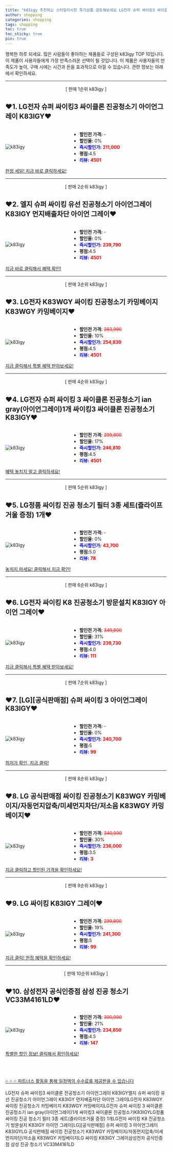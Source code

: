 ```yaml
---
title: "k83igy 추천하는 스타일리시한 특가상품 검토해보세요 LG전자 슈퍼 싸이킹3 싸이클론 진공청소기"
author: shopping
categories: shopping
tags: shopping
toc: true
toc_sticky: true
pin: true
---
```

행복한 하루 되세요. 많은 사람들이 좋아하는 제품들로 구성된 k83igy TOP 10입니다. 이 제품이 사용자들에게 가장 만족스러운 선택이 될 것입니다. 이 제품은 사용자들의 만족도가 높아, 구매 시에는 시간과 돈을 효과적으로 아낄 수 있습니다. 관련 정보는 아래에서 확인하세요.

---
<p class="toplist" style="margin: 0 auto; display: block; width: fit-content;">[ 판매 1순위 k83igy ]</p>

<h2><strong>❤️1. LG전자 슈퍼 싸이킹3 싸이클론 진공청소기 아이언그레이 K83IGY❤️</strong></h2>

<div style="display: flex; align-items: center;">
    <div style="flex: 0.4;">
        <img src="https://thumbnail6.coupangcdn.com/thumbnails/remote/230x230ex/image/retail/images/2020/10/05/17/6/5a87b46f-4964-47bc-a4f6-cea74a86e9d9.jpg" alt="k83igy" style="max-width: 100%;">
    </div>
    <div style="flex: 0.6; margin-left: 10px;">
        <ul>
            <li><strong>할인전 가격:</strong> <del style="color: red;">-</del></li>
            <li><strong>할인율:</strong> 0%</li>
            <li><span style='color:blue'><strong>즉시할인가:</strong></span> <span style='color:red'><strong>211,000</strong></span></li>
            <li><strong>평점:</strong>4.5</li>
            <li><span style='color:blue'><strong>리뷰:</strong></span> <span style='color:red'><strong>4501</strong></span></li>
        </ul>
    </div>
</div>
<div class="center">
    <a href="https://William4Davisa.github.io?lptag=AF9450613&subid=githubio&pageKey=2201180088&traceid=V0-153&itemId=3743444040&vendorItemId=71728600131" class="myButton">
        한정 세일! 지금 바로 클릭하세요!
    </a>
</div>


---
<p class="toplist" style="margin: 0 auto; display: block; width: fit-content;">[ 판매 2순위 k83igy ]</p>

<h2><strong>❤️2. 엘지 슈퍼 싸이킹 유선 진공청소기 아이언그레이 K83IGY 먼지배출차단 아이언 그레이❤️</strong></h2>

<div style="display: flex; align-items: center;">
    <div style="flex: 0.4;">
        <img src="https://thumbnail9.coupangcdn.com/thumbnails/remote/230x230ex/image/vendor_inventory/605a/79d5d1ad119130ee8f45223fb35276720f8ebec1804302dffd1623c3700f.jpg" alt="k83igy" style="max-width: 100%;">
    </div>
    <div style="flex: 0.6; margin-left: 10px;">
        <ul>
            <li><strong>할인전 가격:</strong> <del style="color: red;">-</del></li>
            <li><strong>할인율:</strong> 0%</li>
            <li><span style='color:blue'><strong>즉시할인가:</strong></span> <span style='color:red'><strong>239,790</strong></span></li>
            <li><strong>평점:</strong>4.5</li>
            <li><span style='color:blue'><strong>리뷰:</strong></span> <span style='color:red'><strong>4501</strong></span></li>
        </ul>
    </div>
</div>
<div class="center">
    <a href="https://William4Davisa.github.io?lptag=AF9450613&subid=githubio&pageKey=2201180088&traceid=V0-153&itemId=22686321956&vendorItemId=89659716350" class="myButton">
        지금 바로 클릭해서 혜택 확인!
    </a>
</div>


---
<p class="toplist" style="margin: 0 auto; display: block; width: fit-content;">[ 판매 3순위 k83igy ]</p>

<h2><strong>❤️3. LG전자 K83WGY 싸이킹 진공청소기 카밍베이지 K83WGY 카밍베이지❤️</strong></h2>

<div style="display: flex; align-items: center;">
    <div style="flex: 0.4;">
        <img src="https://thumbnail8.coupangcdn.com/thumbnails/remote/230x230ex/image/vendor_inventory/6c98/1a0d3856eb1fc93bfbd4e4c263f53906957ed6ba69b39f7b25807a139989.jpg" alt="k83igy" style="max-width: 100%;">
    </div>
    <div style="flex: 0.6; margin-left: 10px;">
        <ul>
            <li><strong>할인전 가격:</strong> <del style="color: red;">283,990</del></li>
            <li><strong>할인율:</strong> 10%</li>
            <li><span style='color:blue'><strong>즉시할인가:</strong></span> <span style='color:red'><strong>254,830</strong></span></li>
            <li><strong>평점:</strong>4.5</li>
            <li><span style='color:blue'><strong>리뷰:</strong></span> <span style='color:red'><strong>4501</strong></span></li>
        </ul>
    </div>
</div>
<div class="center">
    <a href="https://William4Davisa.github.io?lptag=AF9450613&subid=githubio&pageKey=2201180088&traceid=V0-153&itemId=19285274770&vendorItemId=89415712166" class="myButton">
        지금 클릭해서 특별 혜택 받아보세요!
    </a>
</div>


---
<p class="toplist" style="margin: 0 auto; display: block; width: fit-content;">[ 판매 4순위 k83igy ]</p>

<h2><strong>❤️4. LG전자 슈퍼 싸이킹 3 싸이클론 진공청소기 ian gray(아이언그레이)1개 싸이킹3 싸이클론 진공청소기K83IGY❤️</strong></h2>

<div style="display: flex; align-items: center;">
    <div style="flex: 0.4;">
        <img src="https://thumbnail6.coupangcdn.com/thumbnails/remote/230x230ex/image/vendor_inventory/9700/9ee4e2e263221b633a57353ddb72bf27b91941a6baceb7a088a896b461a6.png" alt="k83igy" style="max-width: 100%;">
    </div>
    <div style="flex: 0.6; margin-left: 10px;">
        <ul>
            <li><strong>할인전 가격:</strong> <del style="color: red;">299,800</del></li>
            <li><strong>할인율:</strong> 17%</li>
            <li><span style='color:blue'><strong>즉시할인가:</strong></span> <span style='color:red'><strong>246,810</strong></span></li>
            <li><strong>평점:</strong>4.5</li>
            <li><span style='color:blue'><strong>리뷰:</strong></span> <span style='color:red'><strong>4501</strong></span></li>
        </ul>
    </div>
</div>
<div class="center">
    <a href="https://William4Davisa.github.io?lptag=AF9450613&subid=githubio&pageKey=2201180088&traceid=V0-153&itemId=22849776129&vendorItemId=89884450513" class="myButton">
        혜택 놓치지 말고 클릭하세요!
    </a>
</div>


---
<p class="toplist" style="margin: 0 auto; display: block; width: fit-content;">[ 판매 5순위 k83igy ]</p>

<h2><strong>❤️5. LG정품 싸이킹 진공 청소기 필터 3종 세트(즐라이프거울 증정) 1개❤️</strong></h2>

<div style="display: flex; align-items: center;">
    <div style="flex: 0.4;">
        <img src="https://thumbnail6.coupangcdn.com/thumbnails/remote/230x230ex/image/vendor_inventory/1eb9/91304dde0bd4049bea6c4e220bfc6a80b1993fd9e13fbbe0a08b4eb56625.jpg" alt="k83igy" style="max-width: 100%;">
    </div>
    <div style="flex: 0.6; margin-left: 10px;">
        <ul>
            <li><strong>할인전 가격:</strong> <del style="color: red;">-</del></li>
            <li><strong>할인율:</strong> 0%</li>
            <li><span style='color:blue'><strong>즉시할인가:</strong></span> <span style='color:red'><strong>43,700</strong></span></li>
            <li><strong>평점:</strong>5.0</li>
            <li><span style='color:blue'><strong>리뷰:</strong></span> <span style='color:red'><strong>78</strong></span></li>
        </ul>
    </div>
</div>
<div class="center">
    <a href="https://William4Davisa.github.io?lptag=AF9450613&subid=githubio&pageKey=6487247696&traceid=V0-153&itemId=14226274504&vendorItemId=81471586137" class="myButton">
        놓치지 마세요! 클릭해서 지금 확인!
    </a>
</div>


---
<p class="toplist" style="margin: 0 auto; display: block; width: fit-content;">[ 판매 6순위 k83igy ]</p>

<h2><strong>❤️6. LG전자 싸이킹 K8 진공청소기 방문설치 K83IGY 아이언 그레이❤️</strong></h2>

<div style="display: flex; align-items: center;">
    <div style="flex: 0.4;">
        <img src="https://thumbnail6.coupangcdn.com/thumbnails/remote/230x230ex/image/vendor_inventory/9700/9ee4e2e263221b633a57353ddb72bf27b91941a6baceb7a088a896b461a6.png" alt="k83igy" style="max-width: 100%;">
    </div>
    <div style="flex: 0.6; margin-left: 10px;">
        <ul>
            <li><strong>할인전 가격:</strong> <del style="color: red;">349,800</del></li>
            <li><strong>할인율:</strong> 31%</li>
            <li><span style='color:blue'><strong>즉시할인가:</strong></span> <span style='color:red'><strong>239,730</strong></span></li>
            <li><strong>평점:</strong>4.0</li>
            <li><span style='color:blue'><strong>리뷰:</strong></span> <span style='color:red'><strong>111</strong></span></li>
        </ul>
    </div>
</div>
<div class="center">
    <a href="https://William4Davisa.github.io?lptag=AF9450613&subid=githubio&pageKey=7102174352&traceid=V0-153&itemId=21479395086&vendorItemId=89884463085" class="myButton">
        지금 클릭해서 특별 혜택 받아보세요!
    </a>
</div>


---
<p class="toplist" style="margin: 0 auto; display: block; width: fit-content;">[ 판매 7순위 k83igy ]</p>

<h2><strong>❤️7. [LG][공식판매점] 슈퍼 싸이킹 3 아이언그레이 K83IGY❤️</strong></h2>

<div style="display: flex; align-items: center;">
    <div style="flex: 0.4;">
        <img src="https://thumbnail7.coupangcdn.com/thumbnails/remote/230x230ex/image/vendor_inventory/23a2/867f6573e48e82a6fb75336fa5947d995e06d73ca7b2a549b53e289d646b.jpg" alt="k83igy" style="max-width: 100%;">
    </div>
    <div style="flex: 0.6; margin-left: 10px;">
        <ul>
            <li><strong>할인전 가격:</strong> <del style="color: red;">-</del></li>
            <li><strong>할인율:</strong> 0%</li>
            <li><span style='color:blue'><strong>즉시할인가:</strong></span> <span style='color:red'><strong>240,700</strong></span></li>
            <li><strong>평점:</strong>5</li>
            <li><span style='color:blue'><strong>리뷰:</strong></span> <span style='color:red'><strong>99</strong></span></li>
        </ul>
    </div>
</div>
<div class="center">
    <a href="https://William4Davisa.github.io?lptag=AF9450613&subid=githubio&pageKey=7246101998&traceid=V0-153&itemId=18421751360&vendorItemId=85563668975" class="myButton">
        최저가 확인, 지금 클릭!
    </a>
</div>


---
<p class="toplist" style="margin: 0 auto; display: block; width: fit-content;">[ 판매 8순위 k83igy ]</p>

<h2><strong>❤️8. LG 공식판매점 싸이킹 진공청소기 K83WGY 카밍베이지/자동먼지압축/미세먼지차단/저소음 K83WGY 카밍베이지❤️</strong></h2>

<div style="display: flex; align-items: center;">
    <div style="flex: 0.4;">
        <img src="https://thumbnail8.coupangcdn.com/thumbnails/remote/230x230ex/image/vendor_inventory/4345/4ed0e5b28b5a3882e2b78ce4928b681e8245136ad7dafc5836096fec447f.jpg" alt="k83igy" style="max-width: 100%;">
    </div>
    <div style="flex: 0.6; margin-left: 10px;">
        <ul>
            <li><strong>할인전 가격:</strong> <del style="color: red;">340,000</del></li>
            <li><strong>할인율:</strong> 30%</li>
            <li><span style='color:blue'><strong>즉시할인가:</strong></span> <span style='color:red'><strong>236,000</strong></span></li>
            <li><strong>평점:</strong>3.5</li>
            <li><span style='color:blue'><strong>리뷰:</strong></span> <span style='color:red'><strong>3</strong></span></li>
        </ul>
    </div>
</div>
<div class="center">
    <a href="https://William4Davisa.github.io?lptag=AF9450613&subid=githubio&pageKey=7619665407&traceid=V0-153&itemId=20198732424&vendorItemId=86400151572" class="myButton">
        지금 클릭하고 할인된 가격을 확인하세요!
    </a>
</div>


---
<p class="toplist" style="margin: 0 auto; display: block; width: fit-content;">[ 판매 9순위 k83igy ]</p>

<h2><strong>❤️9. LG 싸이킹 K83IGY 그레이❤️</strong></h2>

<div style="display: flex; align-items: center;">
    <div style="flex: 0.4;">
        <img src="https://thumbnail6.coupangcdn.com/thumbnails/remote/230x230ex/image/vendor_inventory/9700/9ee4e2e263221b633a57353ddb72bf27b91941a6baceb7a088a896b461a6.png" alt="k83igy" style="max-width: 100%;">
    </div>
    <div style="flex: 0.6; margin-left: 10px;">
        <ul>
            <li><strong>할인전 가격:</strong> <del style="color: red;">299,800</del></li>
            <li><strong>할인율:</strong> 19%</li>
            <li><span style='color:blue'><strong>즉시할인가:</strong></span> <span style='color:red'><strong>241,300</strong></span></li>
            <li><strong>평점:</strong>5</li>
            <li><span style='color:blue'><strong>리뷰:</strong></span> <span style='color:red'><strong>99</strong></span></li>
        </ul>
    </div>
</div>
<div class="center">
    <a href="https://William4Davisa.github.io?lptag=AF9450613&subid=githubio&pageKey=7992810768&traceid=V0-153&itemId=22219649829&vendorItemId=89884502573" class="myButton">
        지금 클릭! 한정 혜택을 확인하세요!
    </a>
</div>


---
<p class="toplist" style="margin: 0 auto; display: block; width: fit-content;">[ 판매 10순위 k83igy ]</p>

<h2><strong>❤️10. 삼성전자 공식인증점 삼성 진공 청소기 VC33M4161LD❤️</strong></h2>

<div style="display: flex; align-items: center;">
    <div style="flex: 0.4;">
        <img src="https://thumbnail6.coupangcdn.com/thumbnails/remote/230x230ex/image/vendor_inventory/560b/c305ac79f63f22b9229092dcda4949a5eca1e8464d2049529215ce1248ab.jpg" alt="k83igy" style="max-width: 100%;">
    </div>
    <div style="flex: 0.6; margin-left: 10px;">
        <ul>
            <li><strong>할인전 가격:</strong> <del style="color: red;">300,000</del></li>
            <li><strong>할인율:</strong> 21%</li>
            <li><span style='color:blue'><strong>즉시할인가:</strong></span> <span style='color:red'><strong>234,850</strong></span></li>
            <li><strong>평점:</strong>4.5</li>
            <li><span style='color:blue'><strong>리뷰:</strong></span> <span style='color:red'><strong>147</strong></span></li>
        </ul>
    </div>
</div>
<div class="center">
    <a href="https://William4Davisa.github.io?lptag=AF9450613&subid=githubio&pageKey=4713474020&traceid=V0-153&itemId=19721381425&vendorItemId=90027744662" class="myButton">
        특별한 할인 정보! 클릭해서 확인하세요!
    </a>
</div>

<br><br><br>[💦 💦 💦 파트너스 활동을 통해 일정액의 수수료를 제공받을 수 있습니다](https://link.coupang.com/a/bcpT2c)<br><br>LG전자 슈퍼 싸이킹3 싸이클론 진공청소기 아이언그레이 K83IGY엘지 슈퍼 싸이킹 유선 진공청소기 아이언그레이 K83IGY 먼지배출차단 아이언 그레이LG전자 K83WGY 싸이킹 진공청소기 카밍베이지 K83WGY 카밍베이지LG전자 슈퍼 싸이킹 3 싸이클론 진공청소기 ian gray(아이언그레이)1개 싸이킹3 싸이클론 진공청소기K83IGYLG정품 싸이킹 진공 청소기 필터 3종 세트(즐라이프거울 증정) 1개LG전자 싸이킹 K8 진공청소기 방문설치 K83IGY 아이언 그레이[LG][공식판매점] 슈퍼 싸이킹 3 아이언그레이 K83IGYLG 공식판매점 싸이킹 진공청소기 K83WGY 카밍베이지/자동먼지압축/미세먼지차단/저소음 K83WGY 카밍베이지LG 싸이킹 K83IGY 그레이삼성전자 공식인증점 삼성 진공 청소기 VC33M4161LD